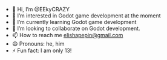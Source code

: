 - 👋 Hi, I’m @EEkyCRAZY
- 👀 I’m interested in Godot game development at the moment
- 🌱 I’m currently learning Godot game development
- 💞️ I’m looking to collaborate on Godot development.
- 📫 How to reach me elishapepin@gmail.com
- 😄 Pronouns: he, him
- ⚡ Fun fact: I am only 13!

<!---
EEkyCRAZY/EEkyCRAZY is a ✨ special ✨ repository because its `README.md` (this file) appears on your GitHub profile.
You can click the Preview link to take a look at your changes.
--->
